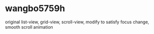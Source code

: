 # wangbo5759h
original list-view, grid-view, scroll-view, modify to satisfy focus change, smooth scroll animation
